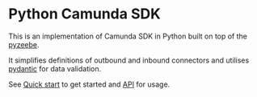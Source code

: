 # Python Camunda SDK

This is an implementation of Camunda SDK in Python built on top of the [pyzeebe](https://github.com/camunda-community-hub/pyzeebe).

It simplifies definitions of outbound and inbound connectors and utilises [pydantic](https://pydantic.dev/) for data validation.

See [Quick start](quick_start.md) to get started and [API](api.md) for usage.